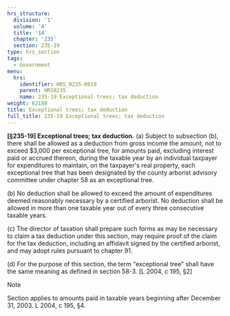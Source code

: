 ```yaml
---
hrs_structure:
  division: '1'
  volume: '4'
  title: '14'
  chapter: '235'
  section: 235-19
type: hrs_section
tags:
  - Government
menu:
  hrs:
    identifier: HRS_0235-0019
    parent: HRS0235
    name: 235-19 Exceptional trees; tax deduction
weight: 62180
title: Exceptional trees; tax deduction
full_title: 235-19 Exceptional trees; tax deduction
---
```

**[§235-19] Exceptional trees; tax deduction.** (a) Subject to subsection (b), there shall be allowed as a deduction from gross income the amount, not to exceed $3,000 per exceptional tree, for amounts paid, excluding interest paid or accrued thereon, during the taxable year by an individual taxpayer for expenditures to maintain, on the taxpayer's real property, each exceptional tree that has been designated by the county arborist advisory committee under chapter 58 as an exceptional tree.

(b) No deduction shall be allowed to exceed the amount of expenditures deemed reasonably necessary by a certified arborist. No deduction shall be allowed in more than one taxable year out of every three consecutive taxable years.

(c) The director of taxation shall prepare such forms as may be necessary to claim a tax deduction under this section, may require proof of the claim for the tax deduction, including an affidavit signed by the certified arborist, and may adopt rules pursuant to chapter 91.

(d) For the purpose of this section, the term "exceptional tree" shall have the same meaning as defined in section 58-3\. [L 2004, c 195, §2]

Note

Section applies to amounts paid in taxable years beginning after December 31, 2003\. L 2004, c 195, §4.